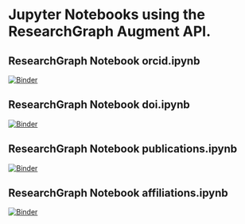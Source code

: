 # Jupyter Notebooks using the ResearchGraph Augment API.

## ResearchGraph Notebook orcid.ipynb

[![Binder](https://mybinder.org/badge_logo.svg)](https://mybinder.org/v2/gh/researchgraph/augment-api-beta/main?filepath=/notebooks/orcid.ipynb)

## ResearchGraph Notebook doi.ipynb

[![Binder](https://mybinder.org/badge_logo.svg)](https://mybinder.org/v2/gh/researchgraph/augment-api-beta/main?filepath=/notebooks/doi.ipynb)

## ResearchGraph Notebook publications.ipynb

[![Binder](https://mybinder.org/badge_logo.svg)](https://mybinder.org/v2/gh/researchgraph/augment-api-beta/main?filepath=/notebooks/publications.ipynb)

## ResearchGraph Notebook affiliations.ipynb

[![Binder](https://mybinder.org/badge_logo.svg)](https://mybinder.org/v2/gh/researchgraph/augment-api-beta/main?filepath=/notebooks/affiliations.ipynb)
